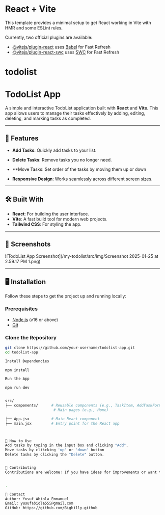 # React + Vite

This template provides a minimal setup to get React working in Vite with HMR and some ESLint rules.

Currently, two official plugins are available:

- [@vitejs/plugin-react](https://github.com/vitejs/vite-plugin-react/blob/main/packages/plugin-react/README.md) uses [Babel](https://babeljs.io/) for Fast Refresh
- [@vitejs/plugin-react-swc](https://github.com/vitejs/vite-plugin-react-swc) uses [SWC](https://swc.rs/) for Fast Refresh
# todolist


# TodoList App

A simple and interactive TodoList application built with **React** and **Vite**. This app allows users to manage their tasks effectively by adding, editing, deleting, and marking tasks as completed.

---

## 🚀 Features

- **Add Tasks**: Quickly add tasks to your list.

- **Delete Tasks**: Remove tasks you no longer need.
- **Move Tasks: Set order of the tasks by moving them up or down
- **Responsive Design**: Works seamlessly across different screen sizes.

---

## 🛠️ Built With

- **React**: For building the user interface.
- **Vite**: A fast build tool for modern web projects.
- **Tailwind CSS**: For styling the app.

---

## 📸 Screenshots

![TodoList App Screenshot](/my-todolist/src/img/Screenshot 2025-01-25 at 2.59.17 PM 1.png)

---

## 🖥️ Installation

Follow these steps to get the project up and running locally:

### Prerequisites
- [Node.js](https://nodejs.org/) (v16 or above)
- [Git](https://git-scm.com/)

### Clone the Repository
```bash
git clone https://github.com/your-username/todolist-app.git
cd todolist-app

Install Dependencies

npm install

Run the App

npm run dev


src/
├── components/      # Reusable components (e.g., TaskItem, AddTaskForm)
                      # Main pages (e.g., Home)

├── App.jsx          # Main React component
├── main.jsx         # Entry point for the React app



🌟 How to Use
Add tasks by typing in the input box and clicking "Add".
Move tasks by clikcking 'up' or 'down' button
Delete tasks by clicking the "Delete" button.


📝 Contributing
Contributions are welcome! If you have ideas for improvements or want to fix bugs, feel free to fork the repository and submit a pull request.


.

📧 Contact
Author: Yusuf Abiola Emmanuel
Email: yusufabiola555@gmail.com
GitHub: https://github.com/Bigbilly-github




